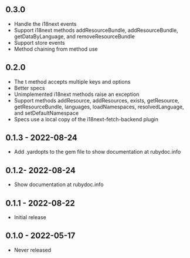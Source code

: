 ## 0.3.0

* Handle the i18next events
* Support i18next methods addResourceBundle, addResourceBundle, getDataByLanguage, and removeResourceBundle
* Support store events
* Method chaining from method use

## 0.2.0

* The t method accepts multiple keys and options
* Better specs
* Unimplemented i18next methods raise an exception
* Support methods addResource, addResources, exists, getResource, getResourceBundle, languages, loadNamespaces, resolvedLanguage, and setDefaultNamespace
* Specs use a local copy of the i18next-fetch-backend plugin

## 0.1.3 - 2022-08-24

* Add .yardopts to the gem file to show documentation at rubydoc.info

## 0.1.2- 2022-08-24

* Show documentation at rubydoc.info

## 0.1.1 - 2022-08-22

* Initial release

## 0.1.0 - 2022-05-17

* Never released
